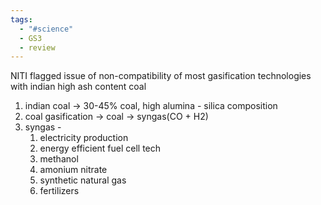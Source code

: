 ```yaml
---
tags:
  - "#science"
  - GS3
  - review
---
```

NITI flagged issue of non-compatibility of most gasification technologies with indian high ash content coal
1. indian coal -> 30-45% coal, high alumina - silica composition
2. coal gasification -> coal -> syngas(CO + H2)
3. syngas -
	1. electricity production
	2. energy efficient fuel cell tech
	3. methanol
	4. amonium nitrate
	5. synthetic natural gas
	6. fertilizers